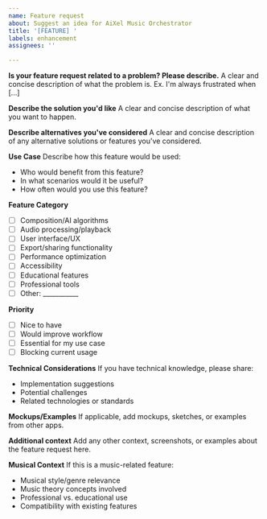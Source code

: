 ```yaml
---
name: Feature request
about: Suggest an idea for AiXel Music Orchestrator
title: '[FEATURE] '
labels: enhancement
assignees: ''

---
```


**Is your feature request related to a problem? Please describe.**
A clear and concise description of what the problem is. Ex. I'm always frustrated when [...]

**Describe the solution you'd like**
A clear and concise description of what you want to happen.

**Describe alternatives you've considered**
A clear and concise description of any alternative solutions or features you've considered.

**Use Case**
Describe how this feature would be used:
- Who would benefit from this feature?
- In what scenarios would it be useful?
- How often would you use this feature?

**Feature Category**
- [ ] Composition/AI algorithms
- [ ] Audio processing/playback
- [ ] User interface/UX
- [ ] Export/sharing functionality
- [ ] Performance optimization
- [ ] Accessibility
- [ ] Educational features
- [ ] Professional tools
- [ ] Other: ___________

**Priority**
- [ ] Nice to have
- [ ] Would improve workflow
- [ ] Essential for my use case
- [ ] Blocking current usage

**Technical Considerations**
If you have technical knowledge, please share:
- Implementation suggestions
- Potential challenges
- Related technologies or standards

**Mockups/Examples**
If applicable, add mockups, sketches, or examples from other apps.

**Additional context**
Add any other context, screenshots, or examples about the feature request here.

**Musical Context**
If this is a music-related feature:
- Musical style/genre relevance
- Music theory concepts involved
- Professional vs. educational use
- Compatibility with existing features

